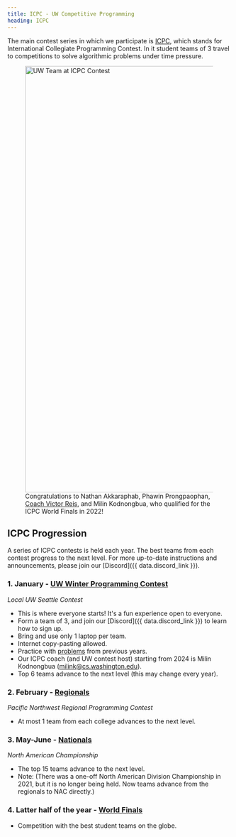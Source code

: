 ```yaml
---
title: ICPC - UW Competitive Programming
heading: ICPC
---
```


The main contest series in which we participate is [ICPC](https://en.wikipedia.org/wiki/International_Collegiate_Programming_Contest), which stands for International Collegiate Programming Contest. In it student teams of 3 travel to competitions to solve algorithmic problems under time pressure.

<figure>
<img src="/assets/programmers-2022.webp" width="1280" height="960" alt="UW Team at ICPC Contest">
<figcaption>Congratulations to Nathan Akkaraphab, Phawin Prongpaophan, <a href="https://homes.cs.washington.edu/~voreis/">Coach Victor Reis</a>, and Milin Kodnongbua, who qualified for the ICPC World Finals in 2022!</figcaption>
</figure>

## ICPC Progression

A series of ICPC contests is held each year. The best teams from each contest progress to the next level. For more up-to-date instructions and announcements, please join our [Discord]({{ data.discord_link }}).

### 1. January - [UW Winter Programming Contest](https://codeforces.com/group/CByQ2cxyiu)

*Local UW Seattle Contest*

- This is where everyone starts! It's a fun experience open to everyone.
- Form a team of 3, and join our [Discord]({{ data.discord_link }}) to learn how to sign up.
- Bring and use only 1 laptop per team.
- Internet copy-pasting allowed.
- Practice with [problems](https://codeforces.com/group/CByQ2cxyiu) from previous years.
- Our ICPC coach (and UW contest host) starting from 2024 is Milin Kodnongbua ([milink@cs.washington.edu](mailto:milink@cs.washington.edu)).
- Top 6 teams advance to the next level (this may change every year).


### 2. February - [Regionals](http://www.acmicpc-pacnw.org/)

*Pacific Northwest Regional Programming Contest*

- At most 1 team from each college advances to the next level.


### 3. May-June - [Nationals](https://nac.icpc.global/)

*North American Championship*

- The top 15 teams advance to the next level.
- Note: (There was a one-off North American Division Championship in 2021, but it is no longer being held. Now teams advance from the regionals to NAC directly.)


### 4. Latter half of the year - [World Finals](https://icpc.global/worldfinals/worldfinals)

- Competition with the best student teams on the globe.